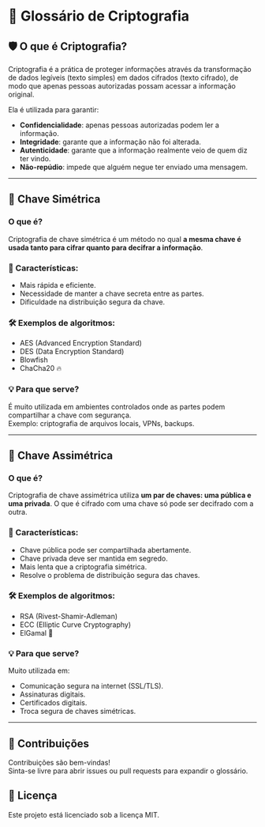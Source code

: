 # 🔐 Glossário de Criptografia


## 🛡 O que é Criptografia?

Criptografia é a prática de proteger informações através da transformação de dados legíveis (texto simples) em dados cifrados (texto cifrado), de modo que apenas pessoas autorizadas possam acessar a informação original.

Ela é utilizada para garantir:
-  **Confidencialidade**: apenas pessoas autorizadas podem ler a informação.
-  **Integridade**: garante que a informação não foi alterada.
-  **Autenticidade**: garante que a informação realmente veio de quem diz ter vindo.
-  **Não-repúdio**: impede que alguém negue ter enviado uma mensagem.

---

## 🔑 Chave Simétrica

### O que é?
Criptografia de chave simétrica é um método no qual **a mesma chave é usada tanto para cifrar quanto para decifrar a informação**.

### 📌 Características:
-  Mais rápida e eficiente.
-  Necessidade de manter a chave secreta entre as partes.
-  Dificuldade na distribuição segura da chave.

### 🛠 Exemplos de algoritmos:
- AES (Advanced Encryption Standard)
- DES (Data Encryption Standard)
- Blowfish
- ChaCha20 🔥

### 💡 Para que serve?
É muito utilizada em ambientes controlados onde as partes podem compartilhar a chave com segurança.  
Exemplo: criptografia de arquivos locais, VPNs, backups.

---

## 🔐 Chave Assimétrica

### O que é?
Criptografia de chave assimétrica utiliza **um par de chaves: uma pública e uma privada**. O que é cifrado com uma chave só pode ser decifrado com a outra.

### 📌 Características:
-  Chave pública pode ser compartilhada abertamente.
-  Chave privada deve ser mantida em segredo.
-  Mais lenta que a criptografia simétrica.
-  Resolve o problema de distribuição segura das chaves.

### 🛠 Exemplos de algoritmos:
- RSA (Rivest-Shamir-Adleman)
- ECC (Elliptic Curve Cryptography)
- ElGamal 🔑

### 💡 Para que serve?
Muito utilizada em:
-  Comunicação segura na internet (SSL/TLS).
-  Assinaturas digitais.
-  Certificados digitais.
-  Troca segura de chaves simétricas.

---

## 🤝 Contribuições

Contribuições são bem-vindas!  
Sinta-se livre para abrir issues ou pull requests para expandir o glossário.

## 📄 Licença

Este projeto está licenciado sob a licença MIT.
